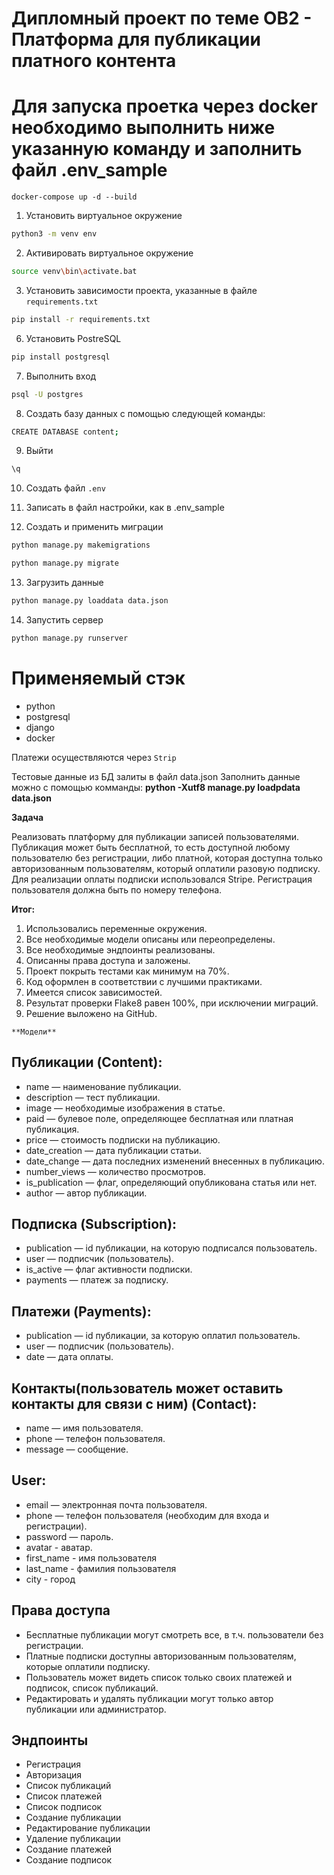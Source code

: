 #   Дипломный проект по теме ОВ2 - Платформа для публикации платного контента

# Для запуска проетка через docker необходимо выполнить ниже указанную команду и заполнить файл .env_sample
`docker-compose up -d --build`

1. Установить виртуальное окружение
```bash
python3 -m venv env
```
2. Активировать виртуальное окружение
```bash
source venv\bin\activate.bat
```
3. Установить зависимости проекта, указанные в файле `requirements.txt`
```bash
pip install -r requirements.txt
```
6. Установить PostreSQL
```bash
pip install postgresql
```
7. Выполнить вход
```bash
psql -U postgres
```
8. Cоздать базу данных 
с помощью следующей команды:
```bash
CREATE DATABASE content;
```
9. Выйти
```bash
\q
```
10. Создать файл `.env` 
11. Записать в файл настройки, как в .env_sample

12. Создать и применить миграции

```bash
python manage.py makemigrations
```
```bash
python manage.py migrate
```
13. Загрузить данные
```bash
python manage.py loaddata data.json
```
14. Запустить сервер
```bash
python manage.py runserver
```

# Применяемый стэк
- python
- postgresql
- django
- docker

Платежи осуществляются через `Strip`

Тестовые данные из БД залиты в файл data.json
Заполнить данные можно с помощью комманды: **python -Xutf8 manage.py loadpdata data.json**



**Задача**

Реализовать платформу для публикации записей пользователями. 
Публикация может быть бесплатной, то есть доступной любому пользователю без регистрации, либо платной, 
которая доступна только авторизованным пользователям, который оплатили разовую подписку. 
Для реализации оплаты подписки использовался Stripe. Регистрация пользователя должна быть по номеру телефона.


**Итог:**
1. Использовались переменные окружения.
2. Все необходимые модели описаны или переопределены.
3. Все необходимые эндпоинты реализованы.
4. Описанны права доступа и заложены.
5. Проект покрыть тестами как минимум на 70%.
6. Код оформлен в соответствии с лучшими практиками.
7. Имеется список зависимостей.
8. Результат проверки Flake8 равен 100%, при исключении миграций.
9. Решение выложено на GitHub.


`**Модели**`

## Публикации (Content):
* name — наименование публикации.
* description — тест публикации.
* image — необходимые изображения в статье.
* paid — булевое поле, определяющее бесплатная или платная публикация.
* price — стоимость подписки на публикацию.
* date_creation — дата публикации статьи.
* date_change — дата последних изменений внесенных в публикацию.
* number_views — количество просмотров.
* is_publication — флаг, определяющий опубликована статья или нет.
* author — автор публикации.


## Подписка (Subscription):
* publication — id публикации, на которую подписался пользователь.
* user — подписчик (пользователь).
* is_active — флаг активности подписки.
* payments — платеж за подписку.


## Платежи (Payments):
* publication — id публикации, за которую оплатил пользователь.
* user — подписчик (пользователь).
* date — дата оплаты.


## Контакты(пользователь может оставить контакты для связи с ним) (Contact):
* name — имя пользователя.
* phone — телефон пользователя.
* message — сообщение.


## User:
* email — электронная почта пользователя.
* phone — телефон пользователя (необходим для входа и регистрации).
* password — пароль.
* avatar - аватар.
* first_name - имя пользователя
* last_name - фамилия пользователя
* city - город


## Права доступа
* Бесплатные публикации могут смотреть все, в т.ч. пользователи без регистрации.
* Платные подписки доступны авторизованным пользователям, которые оплатили подписку.
* Пользователь может видеть список только своих платежей и подписок, список публикаций.
* Редактировать и удалять публикации могут только автор публикации или администратор.

## Эндпоинты

* Регистрация
* Авторизация
* Список публикаций
* Список платежей
* Список подписок
* Создание публикации
* Редактирование публикации
* Удаление публикации
* Создание платежей
* Создание подписок
